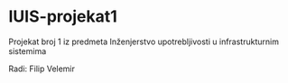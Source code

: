 # IUIS-projekat1

Projekat broj 1 iz predmeta Inženjerstvo upotrebljivosti u infrastrukturnim sistemima

Radi: Filip Velemir
